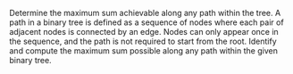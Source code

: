 Determine the maximum sum achievable along any path within the tree. A path in a binary tree is defined as a sequence of nodes where each pair of adjacent nodes is connected by an edge. Nodes can only appear once in the sequence, and the path is not required to start from the root. Identify and compute the maximum sum possible along any path within the given binary tree.
